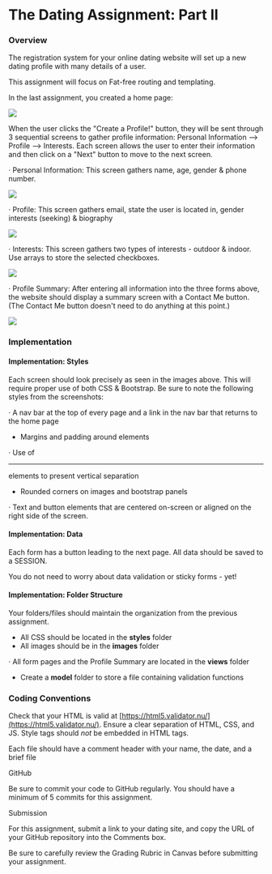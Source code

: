 # **The Dating Assignment: Part II**

### Overview

The registration system for your online dating website will set up a new dating profile with many details of a user.

This assignment will focus on Fat-free routing and templating.

In the last assignment, you created a home page:

![](file:///C:/Users/rhill/AppData/Local/Temp/msohtmlclip1/01/clip_image002.jpg)

When the user clicks the "Create a Profile!" button, they will be sent through 3 sequential screens to gather profile information: Personal Information --> Profile --> Interests. Each screen allows the user to enter their information and then click on a "Next" button to move to the next screen.

· Personal Information: This screen gathers name, age, gender & phone number.

![](file:///C:/Users/rhill/AppData/Local/Temp/msohtmlclip1/01/clip_image004.png)

· Profile: This screen gathers email, state the user is located in, gender interests (seeking) & biography

![](file:///C:/Users/rhill/AppData/Local/Temp/msohtmlclip1/01/clip_image006.png)

· Interests: This screen gathers two types of interests - outdoor & indoor. Use arrays to store the selected checkboxes.

![](file:///C:/Users/rhill/AppData/Local/Temp/msohtmlclip1/01/clip_image008.png)

· Profile Summary: After entering all information into the three forms above, the website should display a summary screen with a Contact Me button. (The Contact Me button doesn't need to do anything at this point.)

![](file:///C:/Users/rhill/AppData/Local/Temp/msohtmlclip1/01/clip_image010.jpg)

### Implementation

#### **Implementation: Styles**

Each screen should look precisely as seen in the images above. This will require proper use of both CSS & Bootstrap. Be sure to note the following styles from the screenshots:

· A nav bar at the top of every page and a link in the nav bar that returns to the home page

*   Margins and padding around elements

· Use of <hr> elements to present vertical separation

*   Rounded corners on images and bootstrap panels

· Text and button elements that are centered on-screen or aligned on the right side of the screen.

#### **Implementation: Data**

Each form has a button leading to the next page. All data should be saved to a SESSION.

You do not need to worry about data validation or sticky forms - yet!

#### **Implementation: Folder Structure**

Your folders/files should maintain the organization from the previous assignment.

*   All CSS should be located in the **styles** folder
*   All images should be in the **images** folder

· All form pages and the Profile Summary are located in the **views** folder

*   Create a **model** folder to store a file containing validation functions

### Coding Conventions

Check that your HTML is valid at [https://html5.validator.nu/](https://html5.validator.nu/). Ensure a clear separation of HTML, CSS, and JS. Style tags should _not_ be embedded in HTML tags.

Each file should have a comment header with your name, the date, and a brief file

GitHub

Be sure to commit your code to GitHub regularly. You should have a minimum of 5 commits for this assignment.

Submission

For this assignment, submit a link to your dating site, and copy the URL of your GitHub repository into the Comments box.

Be sure to carefully review the Grading Rubric in Canvas before submitting your assignment.
